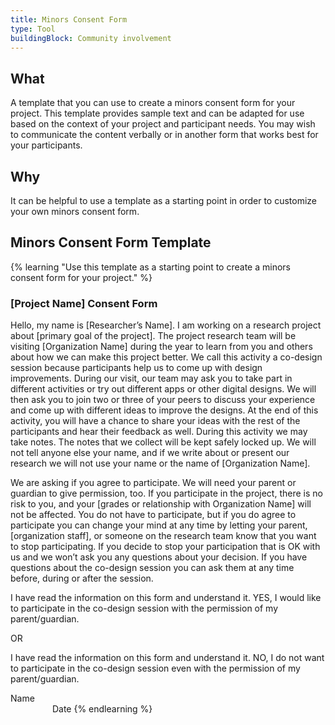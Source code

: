 ```yaml
---
title: Minors Consent Form
type: Tool
buildingBlock: Community involvement
---
```

## What

A template that you can use to create a minors consent form for your project. This template provides sample text and can be adapted for use based on the context of your project and participant needs. You may wish to communicate the content verbally or in another form that works best for your participants.

## Why

It can be helpful to use a template as a starting point in order to customize your own minors consent form.

## Minors Consent Form Template

{% learning "Use this template as a starting point to create a minors consent form for your project." %}
### \[Project Name] Consent Form

Hello, my name is \[Researcher’s Name]. I am working on a research project about \[primary goal of the project]. The project research team will be visiting \[Organization Name] during the year to learn from you and others about how we can make this project better. We call this activity a co-design session because participants help us to come up with design improvements. During our visit, our team may ask you to take part in different activities or try out different apps or other digital designs. We will then ask you to join two or three of your peers to discuss your experience and come up with different ideas to improve the designs. At the end of this activity, you will have a chance to share your ideas with the rest of the participants and hear their feedback as well. During this activity we may take notes. The notes that we collect will be kept safely locked up. We will not tell anyone else your name, and if we write about or present our research we will not use your name or the name of \[Organization Name].

We are asking if you agree to participate. We will need your parent or guardian to give permission, too. If you participate in the project, there is no risk to you, and your \[grades or relationship with Organization Name] will not be affected. You do not have to participate, but if you do agree to participate you can change your mind at any time by letting your parent, \[organization staff], or someone on the research team know that you want to stop participating. If you decide to stop your participation that is OK with us and we won’t ask you any questions about your decision. If you have questions about the co-design session you can ask them at any time before, during or after the session.

I have read the information on this form and understand it. YES, I would like to participate in the co-design session with the permission of my parent/guardian.

OR

I have read the information on this form and understand it. NO, I do not want to participate in the co-design session even with the permission of my parent/guardian.

Name                                                                                                                                       Date
{% endlearning %}